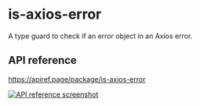 # is-axios-error

A type guard to check if an error object in an Axios error.

## API reference

<https://apiref.page/package/is-axios-error>

[![API reference screenshot](https://ss.dt.in.th/api/screenshots/apiref-is-axios-error.png)](https://apiref.page/package/is-axios-error)
